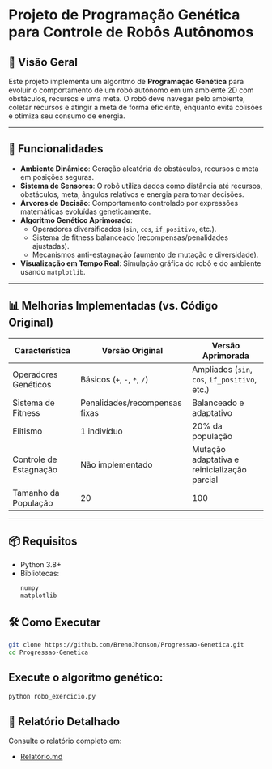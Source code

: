 # Projeto de Programação Genética para Controle de Robôs Autônomos

## 📌 Visão Geral
Este projeto implementa um algoritmo de **Programação Genética** para evoluir o comportamento de um robô autônomo em um ambiente 2D com obstáculos, recursos e uma meta. O robô deve navegar pelo ambiente, coletar recursos e atingir a meta de forma eficiente, enquanto evita colisões e otimiza seu consumo de energia.

---

## 🚀 Funcionalidades
- **Ambiente Dinâmico**: Geração aleatória de obstáculos, recursos e meta em posições seguras.
- **Sistema de Sensores**: O robô utiliza dados como distância até recursos, obstáculos, meta, ângulos relativos e energia para tomar decisões.
- **Árvores de Decisão**: Comportamento controlado por expressões matemáticas evoluídas geneticamente.
- **Algoritmo Genético Aprimorado**:
  - Operadores diversificados (`sin`, `cos`, `if_positivo`, etc.).
  - Sistema de fitness balanceado (recompensas/penalidades ajustadas).
  - Mecanismos anti-estagnação (aumento de mutação e diversidade).
- **Visualização em Tempo Real**: Simulação gráfica do robô e do ambiente usando `matplotlib`.

---

## 📊 Melhorias Implementadas (vs. Código Original)
| **Característica**          | **Versão Original**               | **Versão Aprimorada**                     |
|-----------------------------|-----------------------------------|-------------------------------------------|
| Operadores Genéticos        | Básicos (`+`, `-`, `*`, `/`)     | Ampliados (`sin`, `cos`, `if_positivo`, etc.) |
| Sistema de Fitness          | Penalidades/recompensas fixas     | Balanceado e adaptativo                   |
| Elitismo                   | 1 indivíduo                      | 20% da população                          |
| Controle de Estagnação      | Não implementado                 | Mutação adaptativa e reinicialização parcial |
| Tamanho da População       | 20                               | 100                                       |

---

## 📦 Requisitos
- Python 3.8+
- Bibliotecas:
  ```bash
  numpy
  matplotlib
  ```

## 🛠️ Como Executar
```bash
git clone https://github.com/BrenoJhonson/Progressao-Genetica.git
cd Progressao-Genetica
```

## Execute o algoritmo genético:
```bash
python robo_exercicio.py
```

## 📝 Relatório Detalhado

Consulte o relatório completo em: 
- [Relatório.md](./Relatório.md)
